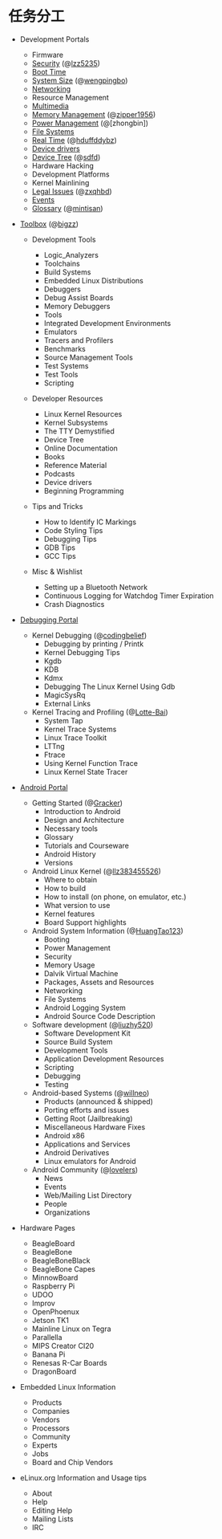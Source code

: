 # 任务分工

* Development Portals

    * Firmware
    * [Security](http://elinux.org/Security) (@[lzz5235])
    * [Boot Time](http://elinux.org/Boot_Time)
    * [System Size](http://elinux.org/System_Size) (@[wengpingbo])
    * [Networking](http://elinux.org/Networking)
    * Resource Management
    * [Multimedia](http://www.elinux.org/Multimedia)
    * [Memory Management](http://elinux.org/Memory_Management) (@[zipper1956])
    * [Power Management](http://www.elinux.org/Power_Management) (@[zhongbin])
    * [File Systems](http://www.elinux.org/File_Systems)
    * [Real Time](http://www.elinux.org/Real_Time) (@[hduffddybz])
    * [Device drivers](http://www.elinux.org/Device_drivers)
    * [Device Tree](http://www.elinux.org/Device_Tree) (@[sdfd])
    * Hardware Hacking
    * Development Platforms
    * Kernel Mainlining
    * [Legal Issues](http://www.elinux.org/Legal_Issues) (@[zxqhbd])
    * [Events](http://elinux.org/Events)
    * [Glossary](http://elinux.org/Glossary) (@[mintisan])

* [Toolbox](http://elinux.org/Toolbox) (@[bigzz])

    * Development Tools

        * Logic_Analyzers
        * Toolchains
        * Build Systems
        * Embedded Linux Distributions
        * Debuggers
        * Debug Assist Boards
        * Memory Debuggers
        * Tools
        * Integrated Development Environments
        * Emulators
        * Tracers and Profilers
        * Benchmarks
        * Source Management Tools
        * Test Systems
        * Test Tools
        * Scripting

    * Developer Resources

        * Linux Kernel Resources
        * Kernel Subsystems
        * The TTY Demystified
        * Device Tree
        * Online Documentation
        * Books
        * Reference Material
        * Podcasts
        * Device drivers
        * Beginning Programming

    * Tips and Tricks

        * How to Identify IC Markings
        * Code Styling Tips
        * Debugging Tips
        * GDB Tips
        * GCC Tips

    * Misc & Wishlist

        * Setting up a Bluetooth Network
        * Continuous Logging for Watchdog Timer Expiration
        * Crash Diagnostics

* [Debugging Portal](http://www.elinux.org/Debugging_Portal)
    * Kernel Debugging (@[codingbelief])
        * Debugging by printing / Printk
        * Kernel Debugging Tips
        * Kgdb
        * KDB
        * Kdmx
        * Debugging The Linux Kernel Using Gdb
        * MagicSysRq
        * External Links
    * Kernel Tracing and Profiling (@[Lotte-Bai])
        * System Tap
        * Kernel Trace Systems
        * Linux Trace Toolkit
        * LTTng
        * Ftrace
        * Using Kernel Function Trace
        * Linux Kernel State Tracer

* [Android Portal](http://elinux.org/Android_Portal)
    * Getting Started (@[Gracker])
        * Introduction to Android
        * Design and Architecture
        * Necessary tools
        * Glossary
        * Tutorials and Courseware
        * Android History
        * Versions
    * Android Linux Kernel (@[llz383455526])
        * Where to obtain
        * How to build
        * How to install (on phone, on emulator, etc.)
        * What version to use
        * Kernel features
        * Board Support highlights
    * Android System Information (@[HuangTao123])
        * Booting
        * Power Management
        * Security
        * Memory Usage
        * Dalvik Virtual Machine
        * Packages, Assets and Resources
        * Networking
        * File Systems
        * Android Logging System
        * Android Source Code Description
    * Software development (@[liuzhy520])
        * Software Development Kit
        * Source Build System
        * Development Tools
        * Application Development Resources
        * Scripting
        * Debugging
        * Testing
    * Android-based Systems (@[willneo])
        * Products (announced & shipped)
        * Porting efforts and issues
        * Getting Root (Jailbreaking)
        * Miscellaneous Hardware Fixes
        * Android x86
        * Applications and Services
        * Android Derivatives
        * Linux emulators for Android
    * Android Community (@[lovelers])
        * News
        * Events
        * Web/Mailing List Directory
        * People
        * Organizations

* Hardware Pages

    * BeagleBoard
    * BeagleBone
    * BeagleBoneBlack
    * BeagleBone Capes
    * MinnowBoard
    * Raspberry Pi
    * UDOO
    * Improv
    * OpenPhoenux
    * Jetson TK1
    * Mainline Linux on Tegra
    * Parallella
    * MIPS Creator CI20
    * Banana Pi
    * Renesas R-Car Boards
    * DragonBoard

* Embedded Linux Information

    * Products
    * Companies
    * Vendors
    * Processors
    * Community
    * Experts
    * Jobs
    * Board and Chip Vendors

* eLinux.org Information and Usage tips

    * About
    * Help
    * Editing Help
    * Mailing Lists
    * IRC

<!-- 参与者 -->

[lzufalcon]:https://github.com/lzufalcon
[zipper1956]:https://github.com/zipper1956
[codingbelief]:https://github.com/codingbelief
[huddy1985]:https://github.com/huddy1985
[sdfd]:https://github.com/sdfd
[bigzz]:https://github.com/bigzz
[csuhawk]:https://github.com/csuhawk
[zxqhbd]:https://github.com/zxqhbd
[qkhhyga]:https://github.com/qkhhyga
[Lotte-Bai]:https://github.com/Lotte-Bai
[hduffddybz]:https://github.com/hduffddybz
[lzz5235]:https://github.com/lzz5235
[JackyBai]:https://github.com/JackyBai
[wengpingbo]:https://github.com/wengpingbo
[mintisan]:https://github.com/mintisan
[meaaiiaa]:https://github.com/meaaiiaa
[willneo]:https://github.com/willneo
[HuangTao123]:https://github.com/HuangTao123
[liuzhy520]:https://github.com/liuzhy520
[apcwowo]:https://github.com/apcwowo
[Gracker]:https://github.com/Gracker
[lovelers]:https://github.com/lovelers
[llz383455526]:https://github.com/llz383455526
